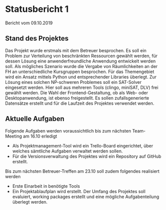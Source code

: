 # Statusbericht 1
Bericht vom 09.10.2019
## Stand des Projektes
Das Projekt wurde erstmals mit dem Betreuer besprochen.
Es soll ein Problem zur Verteilung von beschränkten Ressourcen gewählt werden, für dessen Lösung eine anwenderfreundliche Anwendung entwickelt werden soll. Als mögliches Szenario wurde die Vergabe von Räumlichkeiten an der FH an unterschiedliche Kursgruppen besprochen.
Für das Themengebiet wird ein Ansatz mittels Python und entsprechender Libraries überlegt. Zur Lösung eines solchen NP-schweren Problemes soll ein SAT-Solver eingesetzt werden. Hier soll aus mehreren Tools (clingo, miniSAT, DLV) frei gewählt werden. Die Wahl der Frontend-Gestaltung, ob als Web- oder Desktopanwendung, ist ebenso freigestellt. Es sollen zufallsgenerierte Datensätze erstellt und für die Laufzeit des Projektes verwendet werden.
## Aktuelle Aufgaben
Folgende Aufgaben werden voraussichtlich bis zum nächsten Team-Meeting am 16.10 erledigt
* Als Projektmanagement-Tool wird ein Trello-Board eingerichtet, über welches sämtliche Aufgaben verwaltet werden sollen.
* Für die Versionsverwaltung des Projektes wird ein Repository auf GitHub erstellt.

Bis zum nächsten Betreuer-Treffen am 23.10 soll zudem folgendes realisiert werden
* Erste Einarbeit in benötigte Tools
* Ein Projektablaufplan wird erstellt. Der Umfang des Projektes soll evaluiert, working packages erstellt und eine mögliche Aufgabenteilung überlegt werden.